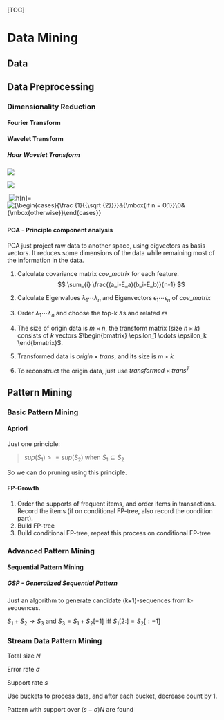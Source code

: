 [TOC]



# Data Mining

## Data

## Data Preprocessing

### Dimensionality Reduction

#### Fourier Transform

#### Wavelet Transform

##### Haar Wavelet Transform

![](https://wikimedia.org/api/rest_v1/media/math/render/svg/82b165cff5e65f7770442e7c181d4c5e0911bc77)

![](https://wikimedia.org/api/rest_v1/media/math/render/svg/d3f33bce216f5ff2ff107e53de89dc37f7b645fb)

​									![h[n]=](https://wikimedia.org/api/rest_v1/media/math/render/svg/774de4f10ca518eb0f4aa3318aa9020d6e246b2a) ![{\begin{cases}{\frac  {1}{{\sqrt  {2}}}}&{\mbox{if n = 0,1}}\\0&{\mbox{otherwise}}\end{cases}}](https://wikimedia.org/api/rest_v1/media/math/render/svg/f7e13bce12c28602c93e4a06406779146eb6fe87)

##### 

#### PCA - Principle component analysis

PCA just project raw data to another space, using eigvectors as basis vectors. It reduces some dimensions of the data while remaining most of the information in the data.

1. Calculate covariance matrix $cov\_matrix$ for each feature.
   $$
   \sum_{i} \frac{(a_i-E_a)(b_i-E_b)}{n-1}
   $$

2. Calculate Eigenvalues $\lambda_1 \cdots \lambda_n$ and Eigenvectors $\epsilon_1 \cdots \epsilon_n$ of $cov\_matrix$

3. Order $\lambda_1 \cdots \lambda_n$ and choose the top-k $\lambda$s and related $\epsilon$s

4. The size of origin data is $m \times n$, the transform matrix (size $n \times k$) consists of $k$ vectors $\begin{bmatrix} \epsilon_1 \cdots \epsilon_k \end{bmatrix}$.

5. Transformed data is $origin \times trans$, and its size is $m \times k$

6. To reconstruct the origin data, just use $transformed \times trans^T$ 

## Pattern Mining

### Basic Pattern Mining

#### Apriori

Just one principle:

>$sup(S_1)>=sup(S_2)$ when $S_1 \subseteq S_2$

So we can do pruning using this principle.

#### FP-Growth

1. Order the supports of frequent items, and order items in transactions. Record the items (if on conditional FP-tree, also record the condition part).
2. Build FP-tree
3. Build conditional FP-tree, repeat this process on conditional FP-tree

### Advanced Pattern Mining

#### Sequential Pattern Mining

##### GSP - Generalized Sequential Pattern

Just an algorithm to generate candidate (k+1)-sequences from k-sequences.

$S_1 + S_2 \rightarrow S_3$ and $S_3 = S_1 + S_2[-1]$ iff $S_1 [2:] = S_2[:-1]$



### Stream Data Pattern Mining

Total size $N$

Error rate $\sigma$

Support rate $s$

Use buckets to process data, and after each bucket, decrease count by 1.

Pattern with support over $(s-\sigma)N$ are found